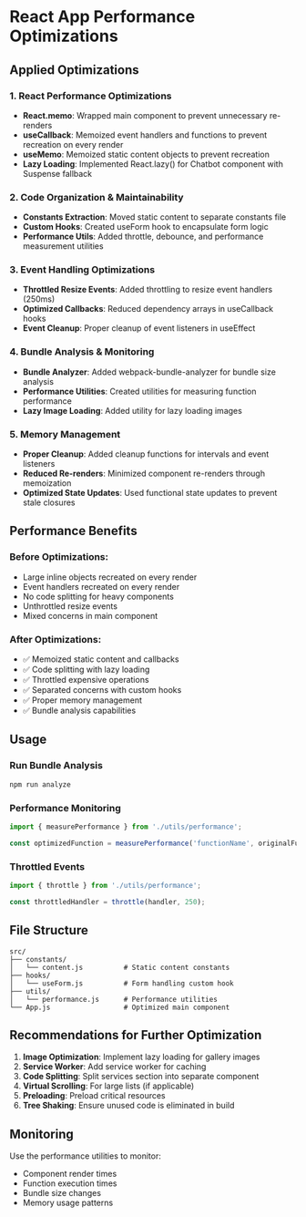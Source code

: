 # React App Performance Optimizations

## Applied Optimizations

### 1. React Performance Optimizations
- **React.memo**: Wrapped main component to prevent unnecessary re-renders
- **useCallback**: Memoized event handlers and functions to prevent recreation on every render
- **useMemo**: Memoized static content objects to prevent recreation
- **Lazy Loading**: Implemented React.lazy() for Chatbot component with Suspense fallback

### 2. Code Organization & Maintainability
- **Constants Extraction**: Moved static content to separate constants file
- **Custom Hooks**: Created useForm hook to encapsulate form logic
- **Performance Utils**: Added throttle, debounce, and performance measurement utilities

### 3. Event Handling Optimizations
- **Throttled Resize Events**: Added throttling to resize event handlers (250ms)
- **Optimized Callbacks**: Reduced dependency arrays in useCallback hooks
- **Event Cleanup**: Proper cleanup of event listeners in useEffect

### 4. Bundle Analysis & Monitoring
- **Bundle Analyzer**: Added webpack-bundle-analyzer for bundle size analysis
- **Performance Utilities**: Created utilities for measuring function performance
- **Lazy Image Loading**: Added utility for lazy loading images

### 5. Memory Management
- **Proper Cleanup**: Added cleanup functions for intervals and event listeners
- **Reduced Re-renders**: Minimized component re-renders through memoization
- **Optimized State Updates**: Used functional state updates to prevent stale closures

## Performance Benefits

### Before Optimizations:
- Large inline objects recreated on every render
- Event handlers recreated on every render
- No code splitting for heavy components
- Unthrottled resize events
- Mixed concerns in main component

### After Optimizations:
- ✅ Memoized static content and callbacks
- ✅ Code splitting with lazy loading
- ✅ Throttled expensive operations
- ✅ Separated concerns with custom hooks
- ✅ Proper memory management
- ✅ Bundle analysis capabilities

## Usage

### Run Bundle Analysis
```bash
npm run analyze
```

### Performance Monitoring
```javascript
import { measurePerformance } from './utils/performance';

const optimizedFunction = measurePerformance('functionName', originalFunction);
```

### Throttled Events
```javascript
import { throttle } from './utils/performance';

const throttledHandler = throttle(handler, 250);
```

## File Structure
```
src/
├── constants/
│   └── content.js          # Static content constants
├── hooks/
│   └── useForm.js          # Form handling custom hook
├── utils/
│   └── performance.js      # Performance utilities
└── App.js                  # Optimized main component
```

## Recommendations for Further Optimization

1. **Image Optimization**: Implement lazy loading for gallery images
2. **Service Worker**: Add service worker for caching
3. **Code Splitting**: Split services section into separate component
4. **Virtual Scrolling**: For large lists (if applicable)
5. **Preloading**: Preload critical resources
6. **Tree Shaking**: Ensure unused code is eliminated in build

## Monitoring

Use the performance utilities to monitor:
- Component render times
- Function execution times
- Bundle size changes
- Memory usage patterns